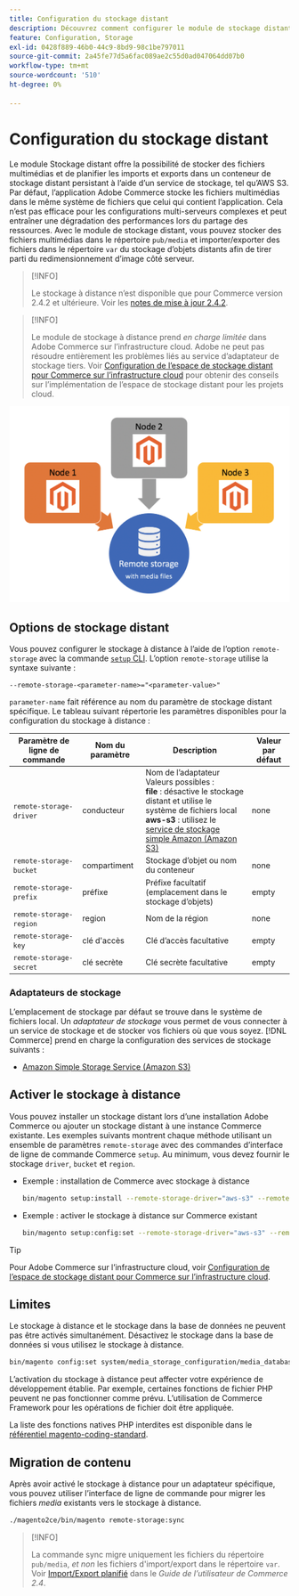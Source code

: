 ```yaml
---
title: Configuration du stockage distant
description: Découvrez comment configurer le module de stockage distant pour l’application Commerce sur site.
feature: Configuration, Storage
exl-id: 0428f889-46b0-44c9-8bd9-98c1be797011
source-git-commit: 2a45fe77d5a6fac089ae2c55d0ad047064dd07b0
workflow-type: tm+mt
source-wordcount: '510'
ht-degree: 0%

---
```


# Configuration du stockage distant

Le module Stockage distant offre la possibilité de stocker des fichiers multimédias et de planifier les imports et exports dans un conteneur de stockage distant persistant à l’aide d’un service de stockage, tel qu’AWS S3. Par défaut, l’application Adobe Commerce stocke les fichiers multimédias dans le même système de fichiers que celui qui contient l’application. Cela n’est pas efficace pour les configurations multi-serveurs complexes et peut entraîner une dégradation des performances lors du partage des ressources. Avec le module de stockage distant, vous pouvez stocker des fichiers multimédias dans le répertoire `pub/media` et importer/exporter des fichiers dans le répertoire `var` du stockage d’objets distants afin de tirer parti du redimensionnement d’image côté serveur.

>[!INFO]
>
>Le stockage à distance n’est disponible que pour Commerce version 2.4.2 et ultérieure. Voir les [notes de mise à jour 2.4.2](https://devdocs.magento.com/guides/v2.4/release-notes/open-source-2-4-2.html).

>[!INFO]
>
>Le module de stockage à distance prend _en charge limitée_ dans Adobe Commerce sur l’infrastructure cloud. Adobe ne peut pas résoudre entièrement les problèmes liés au service d’adaptateur de stockage tiers. Voir [Configuration de l’espace de stockage distant pour Commerce sur l’infrastructure cloud](cloud-support.md) pour obtenir des conseils sur l’implémentation de l’espace de stockage distant pour les projets cloud.

![image de schéma](../../assets/configuration/remote-storage-schema.png)

## Options de stockage distant

Vous pouvez configurer le stockage à distance à l’aide de l’option `remote-storage` avec la commande [`setup` CLI](../../installation/tutorials/deployment.md). L’option `remote-storage` utilise la syntaxe suivante :

```text
--remote-storage-<parameter-name>="<parameter-value>"
```

`parameter-name` fait référence au nom du paramètre de stockage distant spécifique. Le tableau suivant répertorie les paramètres disponibles pour la configuration du stockage à distance :

| Paramètre de ligne de commande | Nom du paramètre | Description | Valeur par défaut |
|--- |--- |--- |--- |
| `remote-storage-driver` | conducteur | Nom de l’adaptateur<br>Valeurs possibles :<br>**file** : désactive le stockage distant et utilise le système de fichiers local <br>**aws-s3** : utilisez le [service de stockage simple Amazon (Amazon S3)](remote-storage-aws-s3.md) | none |
| `remote-storage-bucket` | compartiment | Stockage d’objet ou nom du conteneur | none |
| `remote-storage-prefix` | préfixe | Préfixe facultatif (emplacement dans le stockage d’objets) | empty |
| `remote-storage-region` | region | Nom de la région | none |
| `remote-storage-key` | clé d&#39;accès | Clé d’accès facultative | empty |
| `remote-storage-secret` | clé secrète | Clé secrète facultative | empty |

### Adaptateurs de stockage

L’emplacement de stockage par défaut se trouve dans le système de fichiers local. Un _adaptateur de stockage_ vous permet de vous connecter à un service de stockage et de stocker vos fichiers où que vous soyez. [!DNL Commerce] prend en charge la configuration des services de stockage suivants :

- [Amazon Simple Storage Service (Amazon S3)](remote-storage-aws-s3.md)

## Activer le stockage à distance

Vous pouvez installer un stockage distant lors d’une installation Adobe Commerce ou ajouter un stockage distant à une instance Commerce existante. Les exemples suivants montrent chaque méthode utilisant un ensemble de paramètres `remote-storage` avec des commandes d’interface de ligne de commande Commerce `setup`. Au minimum, vous devez fournir le stockage `driver`, `bucket` et `region`.

- Exemple : installation de Commerce avec stockage à distance

  ```bash
  bin/magento setup:install --remote-storage-driver="aws-s3" --remote-storage-bucket="myBucket" --remote-storage-region="us-east-1"
  ```

- Exemple : activer le stockage à distance sur Commerce existant

  ```bash
  bin/magento setup:config:set --remote-storage-driver="aws-s3" --remote-storage-bucket="myBucket" --remote-storage-region="us-east-1"
  ```

>[!TIP]
>
>Pour Adobe Commerce sur l’infrastructure cloud, voir [Configuration de l’espace de stockage distant pour Commerce sur l’infrastructure cloud](cloud-support.md).

## Limites

Le stockage à distance et le stockage dans la base de données ne peuvent pas être activés simultanément. Désactivez le stockage dans la base de données si vous utilisez le stockage à distance.

```bash
bin/magento config:set system/media_storage_configuration/media_database 0
```

L’activation du stockage à distance peut affecter votre expérience de développement établie. Par exemple, certaines fonctions de fichier PHP peuvent ne pas fonctionner comme prévu. L’utilisation de Commerce Framework pour les opérations de fichier doit être appliquée.

La liste des fonctions natives PHP interdites est disponible dans le [référentiel magento-coding-standard][code-standard].

## Migration de contenu

Après avoir activé le stockage à distance pour un adaptateur spécifique, vous pouvez utiliser l’interface de ligne de commande pour migrer les fichiers _media_ existants vers le stockage à distance.

```bash
./magento2ce/bin/magento remote-storage:sync
```

>[!INFO]
>
>La commande sync migre uniquement les fichiers du répertoire `pub/media`, _et non_ les fichiers d&#39;import/export dans le répertoire `var`. Voir [Import/Export planifié](https://experienceleague.adobe.com/docs/commerce-admin/systems/data-transfer/data-scheduled-import-export.html) dans le _Guide de l’utilisateur de Commerce 2.4_.

<!-- link definitions -->

[import-export]: https://docs.magento.com/user-guide/system/data-scheduled-import-export.html
[code-standard]: https://github.com/magento/magento-coding-standard/blob/develop/Magento2/Sniffs/Functions/DiscouragedFunctionSniff.php
